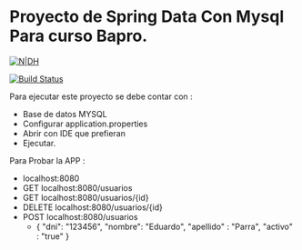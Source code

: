# Proyecto de Spring Data Con Mysql Para curso Bapro.


[![N|DH](https://www.digitalhouse.com/logo-DH.png)](https://www.digitalhouse.com/ar)

[![Build Status](https://travis-ci.org/joemccann/dillinger.svg?branch=master)](https://travis-ci.org/joemccann/dillinger)

Para ejecutar este proyecto se debe contar con :

  - Base de datos MYSQL
  - Configurar application.properties
  - Abrir con IDE que prefieran
  - Ejecutar.


Para Probar la APP  :

  - localhost:8080
  - GET localhost:8080/usuarios
  - GET localhost:8080/usuarios/{id}
  - DELETE localhost:8080/usuarios/{id}
  - POST localhost:8080/usuarios 
     * {
        	"dni": "123456",
        	"nombre": "Eduardo",
        	"apellido" : "Parra",
        	"activo" : "true"
        }    